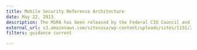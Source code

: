 ```yaml
---
title: Mobile Security Reference Architecture
date: May 22, 2013
description: The MSRA has been released by the Federal CIO Council and the Department of Homeland Security to assist Federal Departments and Agencies in the secure implementation of mobile solutions through their enterprise architectures.
external_url: s3.amazonaws.com/sitesusa/wp-content/uploads/sites/1151/2016/10/Mobile-Security-Reference-Architecture.pdf
filters: guidance current

---
```

